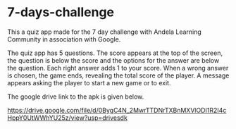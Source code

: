 # 7-days-challenge

This a quiz app made for the 7 day challenge with Andela Learning Community in association with Google.

The quiz app has 5 questions. The score appears at the top of the screen, the question is below the score and the options for the answer are below the question. Each right answer adds 1 to your score. When a wrong answer is chosen, the game ends, revealing the total score of the player. A message appears asking the player to start a new game or to exit.

The google drive link to the apk is given below.

https://drive.google.com/file/d/0BygC4N_2MwrTTDNrTXBnMXVlODI1R2I4cHppY0UtWWhYU25z/view?usp=drivesdk
